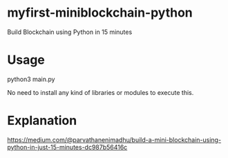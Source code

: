 # myfirst-miniblockchain-python
Build Blockchain using Python in 15 minutes

# Usage
python3 main.py

No need to install any kind of libraries or modules to execute this.

# Explanation

https://medium.com/@parvathanenimadhu/build-a-mini-blockchain-using-python-in-just-15-minutes-dc987b56416c
